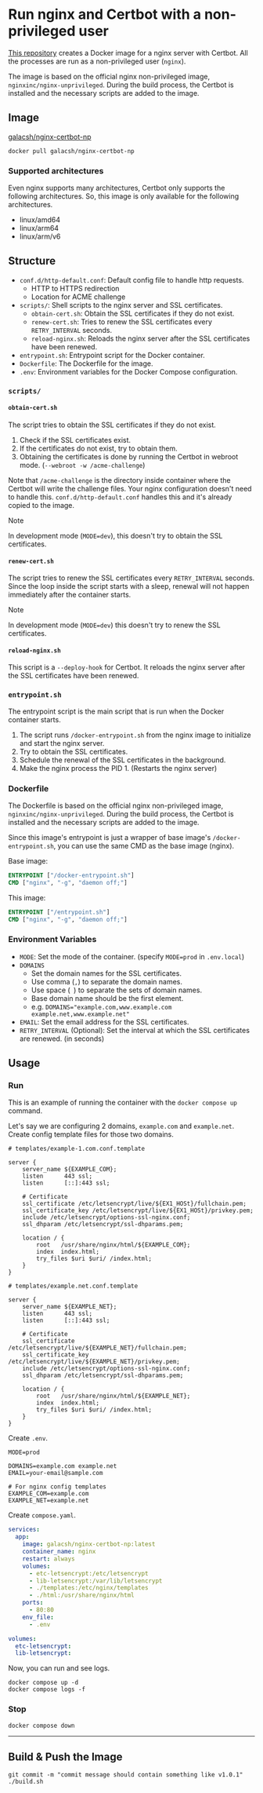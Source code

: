 # Run nginx and Certbot with a non-privileged user

[This repository](https://github.com/Galacsh/nginx-certbot-np) creates a Docker image for a nginx server with Certbot.
All the processes are run as a non-privileged user (`nginx`).

The image is based on the official nginx non-privileged image, `nginxinc/nginx-unprivileged`.
During the build process, the Certbot is installed and the necessary scripts are added to the image.

## Image

[galacsh/nginx-certbot-np](https://hub.docker.com/r/galacsh/nginx-certbot-np)

```shell
docker pull galacsh/nginx-certbot-np
```

### Supported architectures

Even nginx supports many architectures, Certbot only supports the following architectures.
So, this image is only available for the following architectures.

- linux/amd64
- linux/arm64
- linux/arm/v6

## Structure

- `conf.d/http-default.conf`: Default config file to handle http requests.
    - HTTP to HTTPS redirection
    - Location for ACME challenge
- `scripts/`: Shell scripts to the nginx server and SSL certificates.
    - `obtain-cert.sh`: Obtain the SSL certificates if they do not exist.
    - `renew-cert.sh`: Tries to renew the SSL certificates every `RETRY_INTERVAL` seconds.
    - `reload-nginx.sh`: Reloads the nginx server after the SSL certificates have been renewed.
- `entrypoint.sh`: Entrypoint script for the Docker container.
- `Dockerfile`: The Dockerfile for the image.
- `.env`: Environment variables for the Docker Compose configuration.

### `scripts/`

#### `obtain-cert.sh`

The script tries to obtain the SSL certificates if they do not exist.

1. Check if the SSL certificates exist.
2. If the certificates do not exist, try to obtain them.
3. Obtaining the certificates is done by running the Certbot in webroot mode. (`--webroot -w /acme-challenge`)

Note that `/acme-challenge` is the directory inside container where the Certbot will write the challenge files.
Your nginx configuration doesn't need to handle this.
`conf.d/http-default.conf` handles this and it's already copied to the image.

> [!NOTE]
> In development mode (`MODE=dev`), this doesn't try to obtain the SSL certificates.

#### `renew-cert.sh`

The script tries to renew the SSL certificates every `RETRY_INTERVAL` seconds.
Since the loop inside the script starts with a sleep, renewal will not happen immediately after the container starts.

> [!NOTE]
> In development mode (`MODE=dev`) this doesn't try to renew the SSL certificates.

#### `reload-nginx.sh`

This script is a `--deploy-hook` for Certbot.
It reloads the nginx server after the SSL certificates have been renewed.

### `entrypoint.sh`

The entrypoint script is the main script that is run when the Docker container starts.

1. The script runs `/docker-entrypoint.sh` from the nginx image to initialize and start the nginx server.
2. Try to obtain the SSL certificates.
3. Schedule the renewal of the SSL certificates in the background.
4. Make the nginx process the PID 1. (Restarts the nginx server)

### Dockerfile

The Dockerfile is based on the official nginx non-privileged image, `nginxinc/nginx-unprivileged`.
During the build process, the Certbot is installed and the necessary scripts are added to the image.

Since this image's entrypoint is just a wrapper of base image's `/docker-entrypoint.sh`,
you can use the same CMD as the base image (nginx).

Base image:

```dockerfile
ENTRYPOINT ["/docker-entrypoint.sh"]
CMD ["nginx", "-g", "daemon off;"]
```

This image:

```dockerfile
ENTRYPOINT ["/entrypoint.sh"]
CMD ["nginx", "-g", "daemon off;"]
```

### Environment Variables

- `MODE`: Set the mode of the container. (specify `MODE=prod` in `.env.local`)
- `DOMAINS`
    - Set the domain names for the SSL certificates.
    - Use comma (`,`) to separate the domain names.
    - Use space (` `) to separate the sets of domain names.
    - Base domain name should be the first element.
    - e.g. `DOMAINS="example.com,www.example.com example.net,www.example.net"`
- `EMAIL`: Set the email address for the SSL certificates.
- `RETRY_INTERVAL` (Optional): Set the interval at which the SSL certificates are renewed. (in seconds)

## Usage

### Run

This is an example of running the container with the `docker compose up` command.

Let's say we are configuring 2 domains, `example.com` and `example.net`.
Create config template files for those two domains.

```text
# templates/example-1.com.conf.template

server {
    server_name ${EXAMPLE_COM};
    listen      443 ssl;
    listen      [::]:443 ssl;

    # Certificate
    ssl_certificate /etc/letsencrypt/live/${EX1_HOSt}/fullchain.pem;
    ssl_certificate_key /etc/letsencrypt/live/${EX1_HOSt}/privkey.pem;
    include /etc/letsencrypt/options-ssl-nginx.conf;
    ssl_dhparam /etc/letsencrypt/ssl-dhparams.pem;

    location / {
        root   /usr/share/nginx/html/${EXAMPLE_COM};
        index  index.html;
        try_files $uri $uri/ /index.html;
    }
}
```

```text
# templates/example.net.conf.template

server {
    server_name ${EXAMPLE_NET};
    listen      443 ssl;
    listen      [::]:443 ssl;

    # Certificate
    ssl_certificate /etc/letsencrypt/live/${EXAMPLE_NET}/fullchain.pem;
    ssl_certificate_key /etc/letsencrypt/live/${EXAMPLE_NET}/privkey.pem;
    include /etc/letsencrypt/options-ssl-nginx.conf;
    ssl_dhparam /etc/letsencrypt/ssl-dhparams.pem;

    location / {
        root   /usr/share/nginx/html/${EXAMPLE_NET};
        index  index.html;
        try_files $uri $uri/ /index.html;
    }
}
```

Create `.env`.

```shell
MODE=prod

DOMAINS=example.com example.net
EMAIL=your-email@sample.com

# For nginx config templates
EXAMPLE_COM=example.com
EXAMPLE_NET=example.net
```

Create `compose.yaml`.

```yaml
services:
  app:
    image: galacsh/nginx-certbot-np:latest
    container_name: nginx
    restart: always
    volumes:
      - etc-letsencrypt:/etc/letsencrypt
      - lib-letsencrypt:/var/lib/letsencrypt
      - ./templates:/etc/nginx/templates
      - ./html:/usr/share/nginx/html
    ports:
      - 80:80
    env_file:
      - .env

volumes:
  etc-letsencrypt:
  lib-letsencrypt:
```

Now, you can run and see logs.

```shell
docker compose up -d
docker compose logs -f
```

### Stop

```shell
docker compose down
```

---

## Build & Push the Image

```shell
git commit -m "commit message should contain something like v1.0.1"
./build.sh
```

